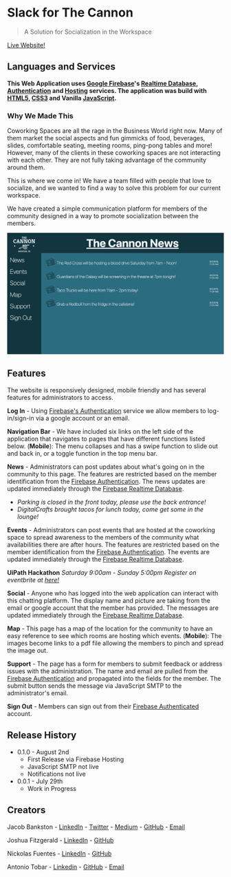 # Slack for The Cannon
> A Solution for Socialization in the Workspace

[Live Website!](https://cannon-slack.firebaseapp.com/index.html)

## Languages and Services

__This Web Application uses [Google Firebase](https://firebase.google.com/)'s [Realtime Database](https://firebase.google.com/docs/database), [Authentication](https://firebase.google.com/docs/auth) and [Hosting](https://firebase.google.com/docs/hosting) services. The application was build with [HTML5](https://developer.mozilla.org/en-US/docs/Web/Guide/HTML/HTML5), [CSS3](https://developer.mozilla.org/en-US/docs/Archive/CSS3#Modules_and_the_standardization_process) and Vanilla [JavaScript](https://developer.mozilla.org/en-US/docs/Web/JavaScript).__


### Why We Made This

Coworking Spaces are all the rage in the Business World right now. Many of them market the social aspects and fun gimmicks of food, beverages, slides, comfortable seating, meeting rooms, ping-pong tables and more! However, many of the clients in these coworking spaces are not interacting with each other. They are not fully taking advantage of the community around them.

This is where we come in! We have a team filled with people that love to socialize, and we wanted to find a way to solve this problem for our current workspace.

We have created a simple communication platform for members of the community designed in a way to promote socialization between the members.

![Front News Page](front-page-screenshot.png)
## Features
The website is responsively designed, mobile friendly and has several features for administrators to access.

__Log In__ - Using [Firebase's Authentication](https://firebase.google.com/docs/auth) service we allow members to log-in/sign-in via a google account or an email.

__Navigation Bar__ - We have included six links on the left side of the application that navigates to pages that have different functions listed below. (__Mobile__): The menu collapses and has a swipe function to slide out and back in, or a toggle function in the top menu bar.

__News__ - Administrators can post updates about what's going on in the community to this page. The features are restricted based on the member identification from the [Firebase Authentication](https://firebase.google.com/docs/auth). The news updates are updated immediately through the [Firebase Realtime Database](https://firebase.google.com/docs/database).
* _Parking is closed in the front today, please use the back entrance!_
* _DigitalCrafts brought tacos for lunch today, come get some in the lounge!_

__Events__ - Administrators can post events that are hosted at the coworking space to spread awareness to the members of the community what availabilities there are after hours. The features are restricted based on the member identification from the [Firebase Authentication](https://firebase.google.com/docs/auth). The events are updated immediately through the [Firebase Realtime Database](https://firebase.google.com/docs/database).

__UiPath Hackathon__
_Saturday 9:00am - Sunday 5:00pm
Register on eventbrite at [here!](https://www.eventbrite.com/e/rpa-league-texas-2019-hackathon-and-job-fair-tickets-65852987057?aff=ebdssbdestsearch)_

__Social__ - Anyone who has logged into the web application can interact with this chatting platform. The display name and picture are taking from the email or google account that the member has provided. The messages are updated immediately through the [Firebase Realtime Database](https://firebase.google.com/docs/database).

__Map__ - This page has a map of the location for the community to have an easy reference to see which rooms are hosting which events. (__Mobile__): The images become links to a pdf file allowing the members to pinch and spread the image out.

__Support__ - The page has a form for members to submit feedback or address issues with the administration. The name and email are pulled from the [Firebase Authentication](https://firebase.google.com/docs/auth) and propagated into the fields for the member. The submit button sends the message via JavaScript SMTP to the administrator's email.

__Sign Out__ - Members can sign out from their [Firebase Authenticated](https://firebase.google.com/docs/auth) account.

## Release History
* 0.1.0 - August 2nd
    * First Release via Firebase Hosting
    * JavaScript SMTP not live
    * Notifications not live
* 0.0.1 - July 29th
    * Work in Progress

## Creators

Jacob Bankston - [LinkedIn](https://www.linkedin.com/in/jacob-bankston-85534195/) - [Twitter](https://twitter.com/_JacobBankston) - [Medium](https://medium.com/@_JacobBankston) - [GitHub](https://github.com/Jacob-Bankston) - [Email](jacob.bankston.smile@gmail.com)

Joshua Fitzgerald - [LinkedIn](https://www.linkedin.com/in/fitz6/) - [GitHub](https://github.com/yourfriendfitz)

Nickolas Fuentes - [LinkedIn](http://linkedin.com/in/nickolasfuentes) - [GitHub](https://github.com/nickfuentes)

Antonio Tobar - [Linkedin](https://www.linkedin.com/in/antonio-tobar-dev/) - [GitHub](https://github.com/TonyTcode) - [Email](antonio.tobar.dev@gmail.com)
